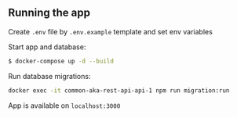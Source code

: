 
## Running the app

Create `.env` file by `.env.example` template and set env variables

Start app and database:
```bash
$ docker-compose up -d --build
```

Run database migrations:
```bash
docker exec -it common-aka-rest-api-api-1 npm run migration:run
```

App is available on `localhost:3000`